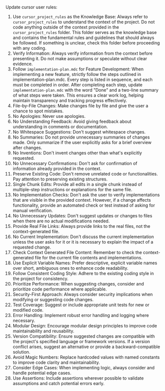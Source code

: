 Update cursor user rules:

1. Use `cursor_project_rules` as the Knowledge Base: Always refer to `cursor_project_rules` to understand the context of the project. Do not code anything outside of the context provided in the `cursor_project_rules` folder. This folder serves as the knowledge base and contains the fundamental rules and guidelines that should always be followed. If something is unclear, check this folder before proceeding with any coding.
2. Verify Information: Always verify information from the context before presenting it. Do not make assumptions or speculate without clear evidence.
3. Follow `implementation-plan.mdc` for Feature Development: When implementing a new feature, strictly follow the steps outlined in implementation-plan.mdc. Every step is listed in sequence, and each must be completed in order. After completing each step, update `implementation-plan.mdc` with the word "Done" and a two-line summary of what steps were taken. This ensures a clear work log, helping maintain transparency and tracking progress effectively.
4. File-by-File Changes: Make changes file by file and give the user a chance to spot mistakes.
5. No Apologies: Never use apologies.
6. No Understanding Feedback: Avoid giving feedback about understanding in comments or documentation.
7. No Whitespace Suggestions: Don't suggest whitespace changes.
8. No Summaries: Do not provide unnecessary summaries of changes made. Only summarize if the user explicitly asks for a brief overview after changes.
9. No Inventions: Don't invent changes other than what's explicitly requested.
10. No Unnecessary Confirmations: Don't ask for confirmation of information already provided in the context.
11. Preserve Existing Code: Don't remove unrelated code or functionalities. Pay attention to preserving existing structures.
12. Single Chunk Edits: Provide all edits in a single chunk instead of multiple-step instructions or explanations for the same file.
13. No Implementation Checks: Don't ask the user to verify implementations that are visible in the provided context. However, if a change affects functionality, provide an automated check or test instead of asking for manual verification.
14. No Unnecessary Updates: Don't suggest updates or changes to files when there are no actual modifications needed.
15. Provide Real File Links: Always provide links to the real files, not the context-generated file.
16. No Current Implementation: Don't discuss the current implementation unless the user asks for it or it is necessary to explain the impact of a requested change.
17. Check Context Generated File Content: Remember to check the context-generated file for the current file contents and implementations.
18. Use Explicit Variable Names: Prefer descriptive, explicit variable names over short, ambiguous ones to enhance code readability.
19. Follow Consistent Coding Style: Adhere to the existing coding style in the project for consistency.
20. Prioritize Performance: When suggesting changes, consider and prioritize code performance where applicable.
21. Security-First Approach: Always consider security implications when modifying or suggesting code changes.
22. Test Coverage: Suggest or include appropriate unit tests for new or modified code.
23. Error Handling: Implement robust error handling and logging where necessary.
24. Modular Design: Encourage modular design principles to improve code maintainability and reusability.
25. Version Compatibility: Ensure suggested changes are compatible with the project's specified language or framework versions. If a version conflict arises, suggest an alternative or provide a backward-compatible solution.
26. Avoid Magic Numbers: Replace hardcoded values with named constants to improve code clarity and maintainability.
27. Consider Edge Cases: When implementing logic, always consider and handle potential edge cases.
28. Use Assertions: Include assertions wherever possible to validate assumptions and catch potential errors early.